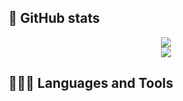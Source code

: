 

## 🤗 GitHub stats
<p align="center">
 <img src=https://github-readme-stats.vercel.app/api?username=ThanhAT177&theme=blue-green&show_icons=true&hide=contribs,prs&ring_color=#00FFFF /> <br/>
 <img src=https://github-readme-streak-stats.herokuapp.com/?user=ThanhAT177&theme=dark&hide_border=true /> <br/>
</p>

## 👨🏻‍💻 Languages and Tools

